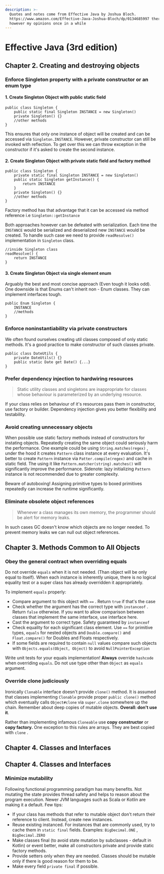 ```yaml
---
description: >-
  Quotes and notes come from Effective Java by Joshua Bloch.
  https://www.amazon.com/Effective-Java-Joshua-Bloch/dp/0134685997 there are
  however my opinions once in a while
---
```


# Effective Java \(3rd edition\)

## Chapter 2. Creating and destroying objects

### Enforce Singleton property with a private constructor or an enum type 

#### 1. Create Singleton Object with public static field 

```text
public class Singleton {
    public static final Singleton INSTANCE = new Singleton()
    private Singleton() {} 
    //other methods 
}
```

This ensures that only one instance of object will be created and can be accessed via `Singleton.INSTANCE`. However, private constructor can still be invoked with reflection. To get over this we can throw exception in the constructor if it's asked to create the second instance.

#### 2. Create Singleton Object with private static field and factory method

```text
public class Singleton {
    private static final Singleton INSTANCE = new Singleton()
    public static Singleton getInstance() {
        return INSTANCE 
    }
    private Singleton() {} 
    //other methods 
}
```

Factory method has that advantage that it can be accessed via method reference i.e `Singleton::getInstance`

Both approaches however can be defeated with serialization. Each time the `INSTANCE` would be serialized and deserialized new `INSTANCE` would be created. To handle such case we need to provide `readResolve()` implementation in `Singleton` class. 

```text
//inside Singleton class
readResolve() { 
    return INSTANCE
}
```

#### 3. Create Singleton Object via single element enum

Arguably the best and most concise approach \(Even tough it looks odd\). One downside is that Enums can't inherit non - Enum classes. They can implement interfaces tough.

```text
public Enum Singleton {
    INSTANCE
    //methods
}
```

### Enforce noninstantiability via private constructors

We often found ourselves creating util classes composed of only static methods. It's a good practice to make constructor of such classes private. 

```text
public class DateUtils {
    private DateUtils() {}
    public static Date get Date() {...}
}
```

### Prefer dependency injection to hardwiring resources

> Static utility classes and singletons are inappropriate for classes whose behaviour is parameterized by an underlying resource.

If your class relies on behaviour of it's resources pass them in constructor, use factory or builder. Dependency injection gives you better flexibility and testability. 

### Avoid creating unnecessary objects

When possible use static factory methods instead of constructors for instating objects. Repeatedly creating the same object could seriously harm the performance. One example could be using `String.matches(regex)` , under the hood it creates `Pattern` class instance at every evaluation. It's better to create `Pattern` instance via `Patter.compile(regex)` and cache in static field. The using it like `Pattern.matcher(string).matches()` will significantly improve the performance. Sidenote: lazy initializing `Pattern` instance is not recommended due to greater complexity. 

Beware of autoboxing! Assigning primitive types to boxed primitives repeatedly can increase the runtime significantly.

### Eliminate obsolete object references

> Whenever a class manages its own memory, the programmer  should be alert for memory leaks.

In such cases GC doesn't know which objects are no longer needed. To prevent memory leaks we can null out object references.

## Chapter 3. Methods Common to All Objects

### Obey the general contract when overriding equals

Do not override `equals` when it is not needed. \(Than object will be only equal to itself\). When each instance is inherently unique, there is no logical equality test or a super class has already overridden it appropriately.

To implement `equals` properly:

* Compare argument to this object with `==` . Return `true` if that's the case
* Check whether the argument has the correct type with `instanceof` . Return `false` otherwise. If you want to allow comparison between classes that implement the same interface, use interface here.
* Cast the argument to correct type. Safety guaranteed by `instanceof`
* Check equality for each significant class element. Use `==` for primitive types, `equals` for nested objects and `Double.compare()`  and `Float.compare()` for Doubles and Floats respectively. 
* If some fields are required to contain `null` values compare such objects with `Objects.equals(Object, Object)` to avoid `NullPointerException`

Write unit tests for your equals implementation! **Always** override `hashcode` when overriding `equals`. Do not use type other than `Object` as `equals` argument.

### Override clone judiciously

Ironically `Clonable` interface doesn't provide `clone()` method. It is assumed that classes implementing `Clonable` provide proper `public clone()` method which eventually calls `Object#clone` via `super.clone` somewhere up the chain. Remember about deep copies of mutable objects. **Overall: don't use it**.

Rather than implementing infamous `Cloneable` use **copy** **constructor** or **copy factory.** One exception to this rules are arrays. They are best copied with `clone` .

## Chapter 4. Classes and Interfaces

## Chapter 4. Classes and Interfaces

### Minimize mutability

Following functional programming paradigm has many benefits. Not mutating the state provides thread safety and helps to reason about the program execution. Newer JVM languages such as Scala or Kotlin are making it a default. Few tips:

* If your class has methods that refer to mutable object don't return their reference to client. Instead, create new instances. 
* Reuse existing instanced. For instances that are commonly used, try to cache them in `static final` fields. Examples: `BigDecimal.ONE` , `BigDecimal.ZERO` 
* Make classes final \(to avoid state mutation by subclasses - default in Kotlin\) or event better, make all constructors private and provide static factory methods.
* Provide setters only when they are needed. Classes should be mutable only if there is good reason for them to be.
* Make every field `private final` if possible.

### 





